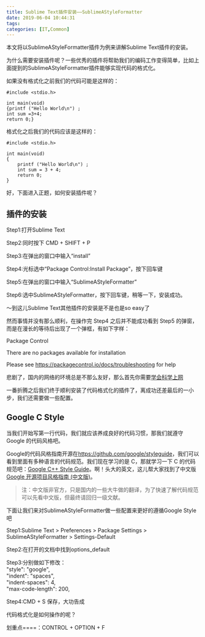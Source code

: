 ```yaml
---
title: Sublime Text插件安装——SublimeAStyleFormatter
date: 2019-06-04 10:44:31
tags:
categories: [IT,Common]
---
```


本文将以SublimeAStyleFormatter插件为例来讲解Sublime Text插件的安装。

为什么需要安装插件呢？一些优秀的插件将帮助我们的编码工作变得简单，比如上面提到的SublimeAStyleFormatter插件能够实现代码的格式化。

如果没有格式化之前我们的代码可能是这样的：

```
#include <stdio.h>

int main(void)
{printf ("Hello World\n") ;
int sum =3+4;
return 0;}
```

格式化之后我们的代码应该是这样的：

```
#include <stdio.h>

int main(void)
{
    printf ("Hello World\n") ;
    int sum = 3 + 4;
    return 0;
}
```

好，下面进入正题，如何安装插件呢？

## 插件的安装

Step1:打开Sublime Text

Step2:同时按下 CMD + SHIFT + P

Step3:在弹出的窗口中输入“install”

Step4:光标选中“Package Control:Install Package”，按下回车键

Step5:在弹出的窗口中输入“SublimeAStyleFormatter”

Step6:选中SublimeAStyleFormatter，按下回车键，稍等一下，安装成功。

～到这儿Sublime Text其他插件的安装是不是也是so easy了


然而事情并没有那么顺利，在操作完 Step4 之后并不能成功看到 Step5 的弹窗，而是在漫长的等待后出现了一个弹框，有如下字样：

Package Control

There are no packages available for installation

Please see https://packagecontrol.io/docs/troubleshooting for help

悲剧了，国内的网络的环境总是不那么友好，那么首先你需要[学会科学上网](https://rubycoder.cn/2019/06/03/B02学会科学上网/)

一番折腾之后我们终于顺利安装了代码格式化的插件了，离成功还差最后的一小步，我们还需要做一些配置。

## Google C Style

当我们开始写第一行代码，我们就应该养成良好的代码习惯，那我们就遵守 Google 的代码风格吧。

Google的代码风格指南开源在<https://github.com/google/styleguide>，我们可以看到里面有多种语言的代码规范。我们现在学习的是 C，那就学习一下 C 的代码规范吧：[Google C++ Style Guide](https://google.github.io/styleguide/cppguide.html)。啊！头大的英文，这儿帮大家找到了中文版 [Google 开源项目风格指南 (中文版)](https://zh-google-styleguide.readthedocs.io/)。

>注：中文版非官方，只是国内的一些大牛做的翻译，为了快速了解代码规范可以先看中文版，但最终请回归一级文献。

下面让我们来对SublimeAStyleFormatter做一些配置来更好的遵循Google Style吧

Step1:Sublime Text > Preferences > Package Settings > SublimeAStyleFormatter > Settings-Default

Step2:在打开的文档中找到options_default

Step3:分别做如下修改：    
"style": "google",      
"indent": "spaces",      
"indent-spaces": 4,       
"max-code-length": 200,        

Step4:CMD + S 保存，大功告成


代码格式化是如何操作的呢？

划重点====：CONTROL + OPTION + F


